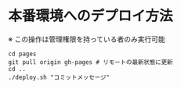 # 本番環境へのデプロイ方法

※ この操作は管理権限を持っている者のみ実行可能

```
cd pages
git pull origin gh-pages # リモートの最新状態に更新
cd ..
./deploy.sh "コミットメッセージ"
```
